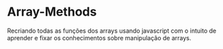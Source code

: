 # Array-Methods
Recriando todas as funções dos arrays usando javascript com o intuito de aprender e fixar os conhecimentos sobre manipulação de arrays.
